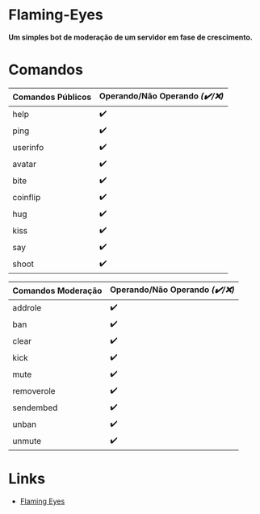 # Flaming-Eyes
__Um simples bot de moderação de um servidor em fase de crescimento.__

# Comandos
Comandos Públicos | Operando/Não Operando *(✔️/❌)*
------------------- | --------------------------------
help | ✔️
ping | ✔️
userinfo | ✔️
avatar | ✔️
bite | ✔️
coinflip | ✔️
hug | ✔️
kiss | ✔️
say | ✔️
shoot | ✔️

Comandos Moderação | Operando/Não Operando *(✔️/❌)*
------------------ | --------------------------------
addrole | ✔️
ban | ✔️
clear | ✔️
kick | ✔️
mute | ✔️
removerole | ✔️
sendembed | ✔️
unban | ✔️
unmute | ✔️

# Links
- [Flaming Eyes](https://discord.gg/rzEdvZGA6z)
